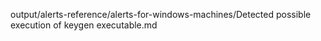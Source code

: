 output/alerts-reference/alerts-for-windows-machines/Detected possible execution of keygen executable.md